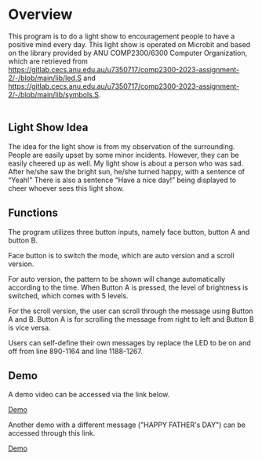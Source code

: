 # **Overview**
This program is to do a light show to encouragement people to have a positive mind every day. This light show is operated on Microbit and based on the library provided by ANU COMP2300/6300 Computer Organization, which are retrieved from 
https://gitlab.cecs.anu.edu.au/u7350717/comp2300-2023-assignment-2/-/blob/main/lib/led.S and 
https://gitlab.cecs.anu.edu.au/u7350717/comp2300-2023-assignment-2/-/blob/main/lib/symbols.S.  
<br>

## **Light Show Idea**
The idea for the light show is from my observation of the surrounding. People are easily upset by some minor incidents. However, they can be easily cheered up as well. My light show is about a person who was sad. After he/she saw the bright sun, he/she turned happy, with a sentence of “Yeah!” There is also a sentence “Have a nice day!” being displayed to cheer whoever sees this light show.
<br>

## **Functions**
The program utilizes three button inputs, namely face button, button A and button B.

Face button is to switch the mode, which are auto version and a scroll version. 

For auto version, the pattern to be shown will change automatically according to the time. When Button A is pressed, the level of brightness is switched, which comes with 5 levels.

For the scroll version, the user can scroll through the message using Button A and B. Button A is for scrolling the message from right to left and Button B is vice versa.  

Users can self-define their own messages by replace the LED to be on and off from line 890-1164 and line 1188-1267.
<br>

## **Demo**
A demo video can be accessed via the link below.

[Demo](https://github.com/kht3110/Patterns-on-Microbit-Assmebly/blob/main/Demo.mp4)
<br>

Another demo with a different message ("HAPPY FATHER's DAY") can be accessed through this link.

[Demo](https://github.com/kht3110/Patterns-on-Microbit-Assmebly/blob/main/Demo_Happy_Fathers_Day.mp4)
